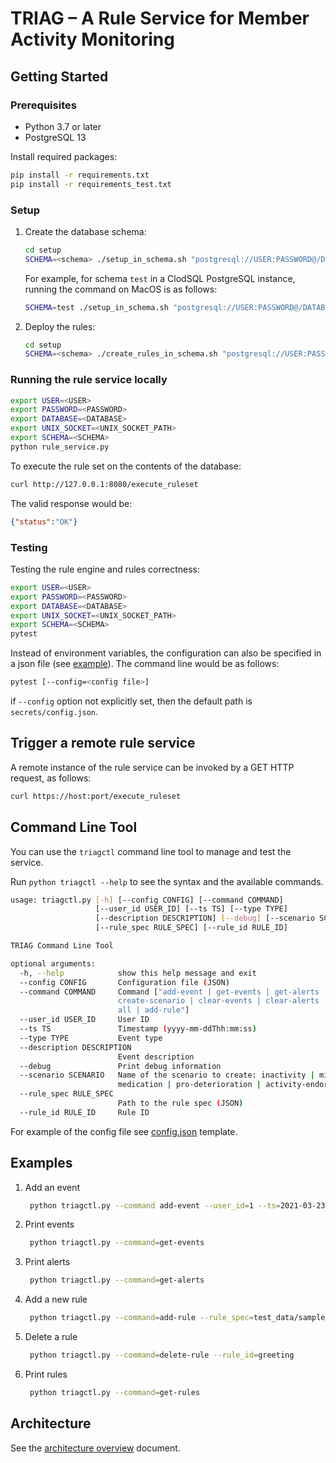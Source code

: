 # TRIAG – A Rule Service for Member Activity Monitoring

## Getting Started

### Prerequisites

- Python 3.7 or later
- PostgreSQL 13

Install required packages:

```sh
pip install -r requirements.txt
pip install -r requirements_test.txt
```

### Setup

1. Create the database schema:

    ```sh
    cd setup
    SCHEMA=<schema> ./setup_in_schema.sh "postgresql://USER:PASSWORD@/DATABASE?host=UNIX_SOCKET_PATH"
    ```

    For example, for schema `test` in a ClodSQL PostgreSQL instance, running the command on MacOS is as follows:

    ```sh
    SCHEMA=test ./setup_in_schema.sh "postgresql://USER:PASSWORD@/DATABASE?host=/Users/USERNAME/cloudsql/CONNECTION_NAME"
    ```

2. Deploy the rules:

    ```sh
    cd setup
    SCHEMA=<schema> ./create_rules_in_schema.sh "postgresql://USER:PASSWORD@/DATABASE?host=UNIX_SOCKET_PATH"
    ```

### Running the rule service locally

```sh
export USER=<USER> 
export PASSWORD=<PASSWORD>
export DATABASE=<DATABASE>
export UNIX_SOCKET=<UNIX_SOCKET_PATH>
export SCHEMA=<SCHEMA>
python rule_service.py
```

To execute the rule set on the contents of the database:

```sh
curl http://127.0.0.1:8080/execute_ruleset
```

The valid response would be:

```json
{"status":"OK"}
```

### Testing

Testing the rule engine and rules correctness:

```sh
export USER=<USER> 
export PASSWORD=<PASSWORD>
export DATABASE=<DATABASE>
export UNIX_SOCKET=<UNIX_SOCKET_PATH>
export SCHEMA=<SCHEMA>
pytest
```

Instead of environment variables, the configuration can also be specified in a json file (see [example](config.template.json)).
The command line would be as follows:

```sh
pytest [--config=<config file>]
```

if `--config` option not explicitly set, then the default path is `secrets/config.json`.

## Trigger a remote rule service

A remote instance of the rule service can be invoked by a GET HTTP request, as follows:

```sh
curl https://host:port/execute_ruleset
```

## Command Line Tool

You can use the `triagctl` command line tool to manage and test the service.

Run `python triagctl --help` to see the syntax and the available commands.

```sh
usage: triagctl.py [-h] [--config CONFIG] [--command COMMAND]
                   [--user_id USER_ID] [--ts TS] [--type TYPE]
                   [--description DESCRIPTION] [--debug] [--scenario SCENARIO]
                   [--rule_spec RULE_SPEC] [--rule_id RULE_ID]

TRIAG Command Line Tool

optional arguments:
  -h, --help            show this help message and exit
  --config CONFIG       Configuration file (JSON)
  --command COMMAND     Command ["add-event | get-events | get-alerts |
                        create-scenario | clear-events | clear-alerts | clear-
                        all | add-rule"]
  --user_id USER_ID     User ID
  --ts TS               Timestamp (yyyy-mm-ddThh:mm:ss)
  --type TYPE           Event type
  --description DESCRIPTION
                        Event description
  --debug               Print debug information
  --scenario SCENARIO   Name of the scenario to create: inactivity | missing-
                        medication | pro-deterioration | activity-endorsement
  --rule_spec RULE_SPEC
                        Path to the rule spec (JSON)
  --rule_id RULE_ID     Rule ID
```

For example of the config file see [config.json](config.template.json) template.

## Examples

1. Add an event

   ```sh
    python triagctl.py --command add-event --user_id=1 --ts=2021-03-23T13:02:22+0300 --type=medication --description=Done
   ```

2. Print events

   ```sh
    python triagctl.py --command=get-events
   ```

3. Print alerts

   ```sh
    python triagctl.py --command=get-alerts
   ```

4. Add a new rule

   ```sh
    python triagctl.py --command=add-rule --rule_spec=test_data/sample_rule.json
   ```

5. Delete a rule

   ```sh
    python triagctl.py --command=delete-rule --rule_id=greeting
   ```

6. Print rules

   ```sh
    python triagctl.py --command=get-rules
   ```

## Architecture

See the [architecture overview](docs/architecture.md) document.
